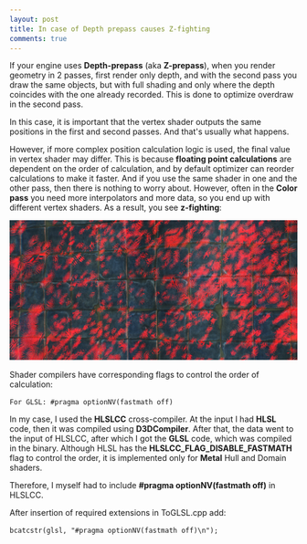 ```yaml
---
layout: post
title: In case of Depth prepass causes Z-fighting
comments: true
---
```


If your engine uses **Depth-prepass** (aka **Z-prepass**), when you render geometry in 2 passes, first render only depth, and with the second pass you draw the same objects, but with full shading and only where the depth coincides with the one already recorded. This is done to optimize overdraw in the second pass.

In this case, it is important that the vertex shader outputs the same positions in the first and second passes. And that's usually what happens.

However, if more complex position calculation logic is used, the final value in vertex shader may differ. This is because **floating point calculations** are dependent on the order of calculation, and by default optimizer can reorder calculations to make it faster.
And if you use the same shader in one and the other pass, then there is nothing to worry about. However, often in the **Color pass** you need more interpolators and more data, so you end up with different vertex shaders.
As a result, you see **z-fighting**:

![Z-fighting](/assets/post/2023-05-22-depth-prepass-z-fighting/z-fighting.png)

Shader compilers have corresponding flags to control the order of calculation:

```
For GLSL: #pragma optionNV(fastmath off)
```

In my case, I used the **HLSLCC** cross-compiler.
At the input I had **HLSL** code, then it was compiled using **D3DCompiler**. After that, the data went to the input of HLSLCC,
after which I got the **GLSL** code, which was compiled in the binary.
Although HLSL has the **HLSLCC_FLAG_DISABLE_FASTMATH** flag to control the order, it is implemented only for **Metal** Hull and Domain shaders.

Therefore, I myself had to include **#pragma optionNV(fastmath off)** in HLSLCC.

After insertion of required extensions in ToGLSL.cpp add:
```
bcatcstr(glsl, "#pragma optionNV(fastmath off)\n");
```

